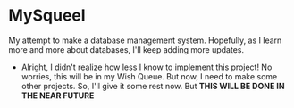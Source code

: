# MySqueel
My attempt to make a database management system. Hopefully, as I learn more and more about databases, I'll keep adding more updates.
- Alright, I didn't realize how less I know to implement this project! No worries, this will be in my Wish Queue. But now, I need to make some other projects. So, I'll give it some rest now. But **THIS WILL BE DONE IN THE NEAR FUTURE** 
